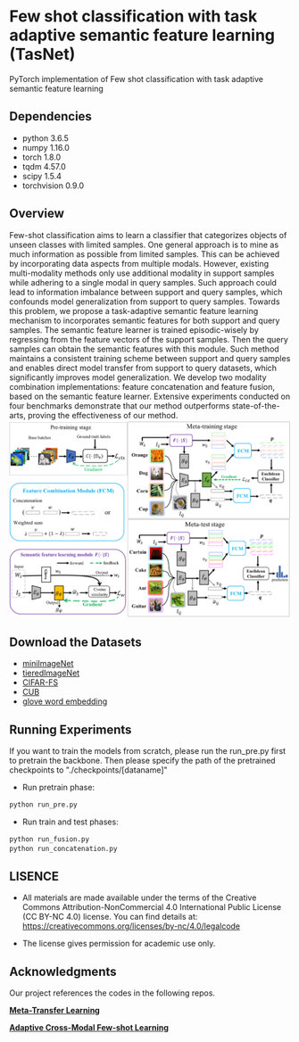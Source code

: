 # Few shot classification with task adaptive semantic feature learning (TasNet)

PyTorch implementation of Few shot classification with task adaptive semantic feature learning

## Dependencies
* python 3.6.5
* numpy 1.16.0
* torch 1.8.0
* tqdm 4.57.0
* scipy 1.5.4
* torchvision 0.9.0

## Overview
Few-shot classification aims to learn a classifier that categorizes objects of unseen classes with limited samples. One general approach is to mine as much information as possible from limited samples. This can be achieved by incorporating data aspects from multiple modals. However, existing multi-modality methods only use additional modality in support samples while adhering to a single modal in query samples. Such approach could lead to information imbalance between support and query samples, which confounds model generalization from support to query samples. Towards this problem, we propose a task-adaptive semantic feature learning mechanism to incorporates semantic features for both support and query samples. The semantic feature learner is trained episodic-wisely by regressing from the feature vectors of the support samples. Then the query samples can obtain the semantic features with this module. Such method maintains a consistent training scheme between support and query samples and enables direct model transfer from support to query datasets, which significantly improves model generalization. We develop two modality combination implementations: feature concatenation and feature fusion, based on the semantic feature learner. Extensive experiments conducted on four benchmarks demonstrate that our method outperforms state-of-the-arts, proving the effectiveness of our method.
![Image text](https://github.com/pmhDL/TasNet/blob/main/Image/architecture.png)

## Download the Datasets
* [miniImageNet](https://drive.google.com/file/d/1fJAK5WZTjerW7EWHHQAR9pRJVNg1T1Y7/view?usp=sharing) 
* [tieredImageNet](https://drive.google.com/file/d/1Letu5U_kAjQfqJjNPWS_rdjJ7Fd46LbX/view?usp=sharing)
* [CIFAR-FS](https://drive.google.com/file/d/1GjGMI0q3bgcpcB_CjI40fX54WgLPuTpS/view?usp=sharing)
* [CUB](https://drive.google.com/file/d/1hbzc_P1FuxMkcabkgn9ZKinBwW683j45/view)
* [glove word embedding](https://nlp.stanford.edu/projects/glove/)

## Running Experiments
If you want to train the models from scratch, please run the run_pre.py first to pretrain the backbone. Then please specify the path of the pretrained checkpoints to "./checkpoints/[dataname]"
* Run pretrain phase:
```bash
python run_pre.py
```
* Run train and test phases:
```bash
python run_fusion.py
python run_concatenation.py
```
## LISENCE
* All materials are made available under the terms of the Creative Commons Attribution-NonCommercial 4.0 International Public License (CC BY-NC 4.0) license. You can find details at: https://creativecommons.org/licenses/by-nc/4.0/legalcode

* The license gives permission for academic use only.

## Acknowledgments
Our project references the codes in the following repos.

[**Meta-Transfer Learning**](https://github.com/yaoyao-liu/meta-transfer-learning)

[**Adaptive Cross-Modal Few-shot Learning**](https://github.com/ElementAI/am3)
